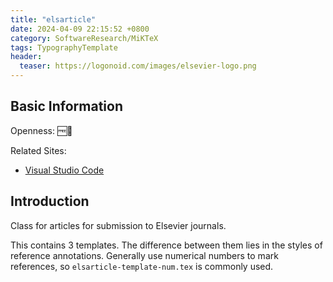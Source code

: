 ```yaml
---
title: "elsarticle"
date: 2024-04-09 22:15:52 +0800
category: SoftwareResearch/MiKTeX
tags: TypographyTemplate
header:
  teaser: https://logonoid.com/images/elsevier-logo.png
---
```


## Basic Information

Openness: 🆓📖

Related Sites:

* [Visual Studio Code](https://code.visualstudio.com/)

## Introduction

Class for articles for submission to Elsevier journals.

This contains 3 templates. The difference between them lies in the styles of reference annotations. Generally use numerical numbers to mark references, so `elsarticle-template-num.tex` is commonly used.
